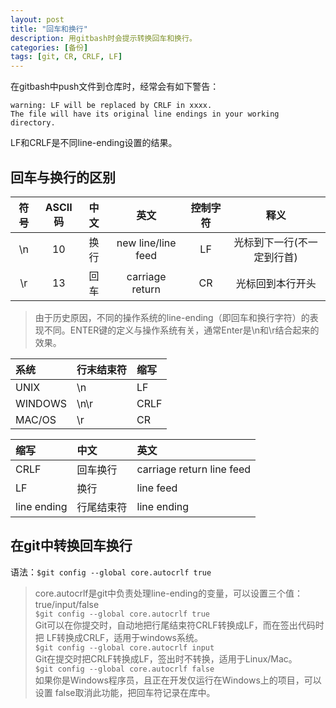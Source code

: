 ```yaml
---
layout: post
title: "回车和换行"
description: 用gitbash时会提示转换回车和换行。
categories: [备份]
tags: [git, CR, CRLF, LF]
---
```


在gitbash中push文件到仓库时，经常会有如下警告：

```
warning: LF will be replaced by CRLF in xxxx.
The file will have its original line endings in your working directory.

```

LF和CRLF是不同line-ending设置的结果。

## 回车与换行的区别

|符号|ASCII码|中文|英文|控制字符|释义|
|:-:|:-:|:-:|:-:|:-:|:-:|
|\n|10|换行|new line/line feed|LF|光标到下一行(不一定到行首)|
|\r|13|回车|carriage return|CR|光标回到本行开头|

>由于历史原因，不同的操作系统的line-ending（即回车和换行字符）的表现不同。ENTER键的定义与操作系统有关，通常Enter是\n和\r结合起来的效果。  

|系统|行末结束符|缩写|
|:-|:-|:-|
|UNIX|\n|LF|
|WINDOWS|\n\r|CRLF|
|MAC/OS|\r|CR|

|缩写|中文|英文|
|:-|:-|:-|
|CRLF|回车换行|carriage return line feed|
|LF|换行|line feed|
|line ending|行尾结束符|line ending|

## 在git中转换回车换行  

语法：`$git config --global core.autocrlf true`  

> core.autocrlf是git中负责处理line-ending的变量，可以设置三个值：true/input/false  
`$git config --global core.autocrlf true`  
Git可以在你提交时，自动地把行尾结束符CRLF转换成LF，而在签出代码时把 LF转换成CRLF，适用于windows系统。    
`$git config --global core.autocrlf input`  
 Git在提交时把CRLF转换成LF，签出时不转换，适用于Linux/Mac。  
 `$git config --global core.autocrlf false`  
如果你是Windows程序员，且正在开发仅运行在Windows上的项目，可以设置 false取消此功能，把回车符记录在库中。
